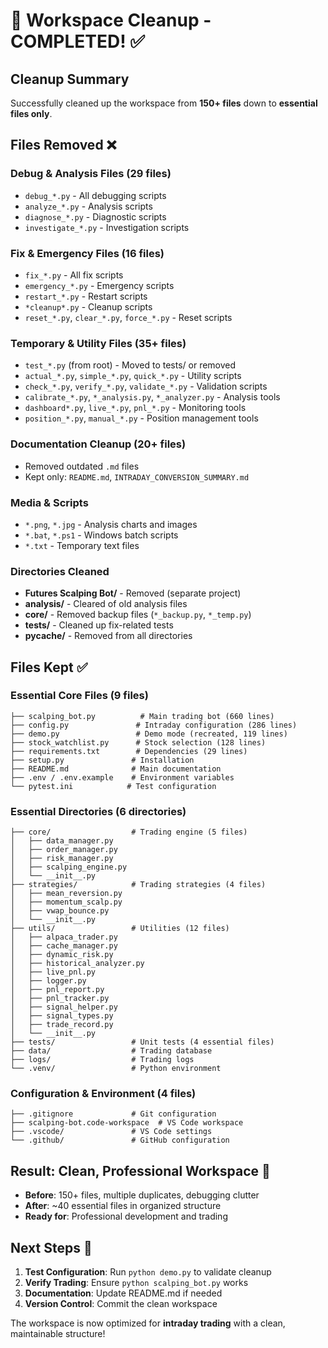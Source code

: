 # 🧹 Workspace Cleanup - COMPLETED! ✅

## Cleanup Summary
Successfully cleaned up the workspace from **150+ files** down to **essential files only**.

## Files Removed ❌
### Debug & Analysis Files (29 files)
- `debug_*.py` - All debugging scripts
- `analyze_*.py` - Analysis scripts  
- `diagnose_*.py` - Diagnostic scripts
- `investigate_*.py` - Investigation scripts

### Fix & Emergency Files (16 files)
- `fix_*.py` - All fix scripts
- `emergency_*.py` - Emergency scripts
- `restart_*.py` - Restart scripts
- `*cleanup*.py` - Cleanup scripts
- `reset_*.py`, `clear_*.py`, `force_*.py` - Reset scripts

### Temporary & Utility Files (35+ files)
- `test_*.py` (from root) - Moved to tests/ or removed
- `actual_*.py`, `simple_*.py`, `quick_*.py` - Utility scripts
- `check_*.py`, `verify_*.py`, `validate_*.py` - Validation scripts
- `calibrate_*.py`, `*_analysis.py`, `*_analyzer.py` - Analysis tools
- `dashboard*.py`, `live_*.py`, `pnl_*.py` - Monitoring tools
- `position_*.py`, `manual_*.py` - Position management tools

### Documentation Cleanup (20+ files)
- Removed outdated `.md` files
- Kept only: `README.md`, `INTRADAY_CONVERSION_SUMMARY.md`

### Media & Scripts
- `*.png`, `*.jpg` - Analysis charts and images
- `*.bat`, `*.ps1` - Windows batch scripts
- `*.txt` - Temporary text files

### Directories Cleaned
- **Futures Scalping Bot/** - Removed (separate project)
- **analysis/** - Cleared of old analysis files
- **core/** - Removed backup files (`*_backup.py`, `*_temp.py`)
- **tests/** - Cleaned up fix-related tests
- **__pycache__/** - Removed from all directories

## Files Kept ✅
### Essential Core Files (9 files)
```
├── scalping_bot.py          # Main trading bot (660 lines)
├── config.py               # Intraday configuration (286 lines)  
├── demo.py                 # Demo mode (recreated, 119 lines)
├── stock_watchlist.py      # Stock selection (128 lines)
├── requirements.txt        # Dependencies (29 lines)
├── setup.py               # Installation
├── README.md              # Main documentation
├── .env / .env.example    # Environment variables
└── pytest.ini            # Test configuration
```

### Essential Directories (6 directories)
```
├── core/                  # Trading engine (5 files)
│   ├── data_manager.py
│   ├── order_manager.py
│   ├── risk_manager.py
│   ├── scalping_engine.py
│   └── __init__.py
├── strategies/            # Trading strategies (4 files)
│   ├── mean_reversion.py
│   ├── momentum_scalp.py
│   ├── vwap_bounce.py
│   └── __init__.py
├── utils/                 # Utilities (12 files)
│   ├── alpaca_trader.py
│   ├── cache_manager.py
│   ├── dynamic_risk.py
│   ├── historical_analyzer.py
│   ├── live_pnl.py
│   ├── logger.py
│   ├── pnl_report.py
│   ├── pnl_tracker.py
│   ├── signal_helper.py
│   ├── signal_types.py
│   ├── trade_record.py
│   └── __init__.py
├── tests/                 # Unit tests (4 essential files)
├── data/                  # Trading database
├── logs/                  # Trading logs
└── .venv/                 # Python environment
```

### Configuration & Environment (4 files)
```
├── .gitignore             # Git configuration
├── scalping-bot.code-workspace  # VS Code workspace
├── .vscode/               # VS Code settings
└── .github/               # GitHub configuration
```

## Result: Clean, Professional Workspace 🎯
- **Before**: 150+ files, multiple duplicates, debugging clutter
- **After**: ~40 essential files in organized structure
- **Ready for**: Professional development and trading

## Next Steps 🚀
1. **Test Configuration**: Run `python demo.py` to validate cleanup
2. **Verify Trading**: Ensure `python scalping_bot.py` works
3. **Documentation**: Update README.md if needed
4. **Version Control**: Commit the clean workspace

The workspace is now optimized for **intraday trading** with a clean, maintainable structure!
